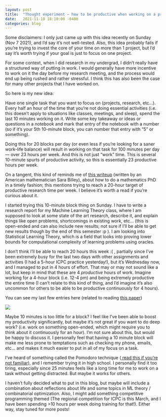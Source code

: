 ```yaml
---
layout: post
title:  "Thought experiment — how to be productive when working on a project"
date:   2021-11-10 18:10:00 -0400
categories: blog
---
```


Some disclaimers: I only just came up with this idea recently on Sunday (Nov 7 2021), and I’d say it’s not well-tested. Also, this idea probably fails if you’re trying to invest the core of your time on more than 1 project, but I’d say it’s worth trying if your goal is just to focus on one project.

For some context, when I did research in my undergrad, I didn’t really have a structured way of putting in work. I would generally have more incentive to work on it the day before my research meeting, and the process would end up being rushed and rather stressful. I think this has also been the case for many other projects that I have worked on.

So here is my new idea:

Have one single task that you want to focus on (projects, research, etc…). Every half an hour of the time that you’re not doing essential activities (i.e. this doesn’t apply to situations like classes, meetings, and sleep), spend the last 10 minutes working on it. Write some key takeaway or ideas or questions in a notebook and mark that entry of the notebook with a number (so if it’s your 5th 10-minute block, you can number that entry with “5” or something).

Doing this for 20 blocks per day (or even less if you’re looking for a saner work-life balance) will result in working on that task for 100 minutes per day — over 23 hours per week. And this is not just “work” time. This is several 10-minute spurts of productive activity, so this is essentially 23 productive hours per week.

On a tangent, this kind of reminds me of <a href = "http://www.math.washington.edu/~billey/advice/timely.fashion.pdf">this writeup</a> (written by an American mathematician Sara Billey), about how to do a mathematics PhD in a timely fashion; this mentions trying to reach a 20-hour target of productive research time per week. I believe it’s worth a read if you’re curious about it.

I started trying this 10-minute block thing on Sunday. I have to write a research report for my Machine Learning Theory class, where I am supposed to look at some state of the art research, describe it, and explain things like open problems, shortcomings in existing work, etc… (this is open-ended and can also include new results; not sure if I’ll be able to get new results though by the end of this semester :p ). I am looking into Statistical Learning Theory, which is a field that looks into proving lower bounds for computational complexity of learning problems using oracles.

I don’t think I’ll be able to reach 20 hours this week :( , partially since I’ve been extremely busy for the last two days with other assignments and activities (I had a 5-hour ICPC practice yesterday!), but it’s Wednesday now, and I managed to put in 4 hours of effort. That may or may not sound like a lot, but keep in mind that these are 4 _productive_ hours of work. Imagine working for a 4-hour block (i.e. 12-4 pm) and being extremely productive the entire time (I can’t relate to this kind of thing, and I’d imagine it’s also uncommon for others to be able to be productive continuously for 4 hours).

You can see my last few entries here (related to reading <a href = "https://arxiv.org/pdf/1201.1214.pdf">this paper</a>)

![](../../../../files/nov10_notes.jpeg)

Maybe 10 minutes is too little for a block? I feel like I’ve been able to boost my productivity significantly, but maybe it’s not great if you want to do deep work? (i.e. work on something open-ended, which might require you to think about it continuously for an hour). I’m not sure about this, but would be happy to discuss it. I personally feel that having a 10 minute block will make me less prone to temptations such as checking my phone, emails, etc… and makes it much easier to put in all of my focus on a task.

I’ve heard of something called the Pomodoro technique (<a href = "https://en.wikipedia.org/wiki/Pomodoro_Technique "> read this if you’re not familiar</a>), and I remember trying it in high school. I personally find it too tiring, especially since 25 minutes feels like a long time for me to work on a task without getting distracted. But maybe it works for others.

I haven’t fully decided what to put in this blog, but maybe will include a combination about reflections about life and some topics in ML theory / combinatorial optimization. Also, I might add something competitive programming themed (The regional competition for ICPC is this March, and I have been spending >10 hours per week doing training for that!). Either way, stay tuned for more posts!
